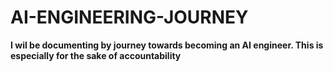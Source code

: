# AI-ENGINEERING-JOURNEY

**I wil be documenting by journey towards becoming an AI engineer. This is especially for the sake of accountability**
